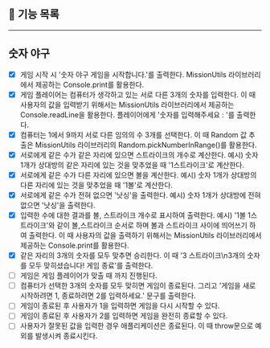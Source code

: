 ## 🚀 기능 목록

---

## 숫자 야구

- [x] 게임 시작 시 '숫자 야구 게임을 시작합니다.'를 출력한다. MissionUtils 라이브러리에서 제공하는 Console.print를 활용한다.
- [x] 게임 플레이어는 컴퓨터가 생각하고 있는 서로 다른 3개의 숫자를 입력한다. 이 때 사용자의 값을 입력받기 위해서는 MissionUtils 라이브러리에서 제공하는 Console.readLine을 활용한다. 플레이어에게 '숫자를 입력해주세요 : '를 출력한다.
- [x] 컴퓨터는 1에서 9까지 서로 다른 임의의 수 3개를 선택한다. 이 때 Random 값 추출은 MissionUtils 라이브러리의 Random.pickNumberInRange()를 활용한다.
- [x] 서로에게 같은 수가 같은 자리에 있으면 스트라이크의 개수로 계산한다. 예시) 숫자 1개가 상대방의 같은 자리에 있는 것을 맞추었을 때 '1스트라이크'로 계산한다.
- [x] 서로에게 같은 수가 다른 자리에 있으면 볼을 계산한다. 예시) 숫자 1개가 상대방의 다른 자리에 있는 것을 맞추었을 때 '1볼'로 계산한다.
- [x] 서로에게 같은 수가 전혀 없으면 '낫싱'을 출력한다. 예시) 숫자 1개가 상대방에 전혀 없으면 '낫싱'을 출력한다.
- [x] 입력한 수에 대한 결과를 볼, 스트라이크 개수로 표시하여 출력한다. 예시) '1볼 1스트라이크'와 같이 볼,스트라이크 순서로 하며 볼과 스트라이크 사이에 띄어쓰기 하여 출력한다. 이 때 사용자의 값을 출력하기 위해서는 MissionUtils 라이브러리에서 제공하는 Console.print를 활용한다.
- [x] 같은 자리의 3개의 숫자를 모두 맞추면 승리한다. 이 때 '3 스트라이크\n3개의 숫자를 모두 맞히셨습니다! 게임 종료'를 출력한다.
- [ ] 게임은 게임 플레이어가 맞출 때 까지 진행된다.
- [ ] 컴퓨터가 선택한 3개의 숫자를 모두 맞히면 게임이 종료된다. 그리고 '게임을 새로 시작하려면 1, 종료하려면 2를 입력하세요.' 문구를 출력한다.
- [ ] 게임이 종료된 후 사용자가 1을 입력하면 게임을 다시 시작할 수 있다.
- [ ] 게임이 종료된 후 사용자가 2를 입력하면 게임을 완전히 종료할 수 있다.
- [ ] 사용자가 잘못된 값을 입력한 경우 애플리케이션은 종료된다. 이 때 throw문으로 예외를 발생시켜 종료시킨다.
